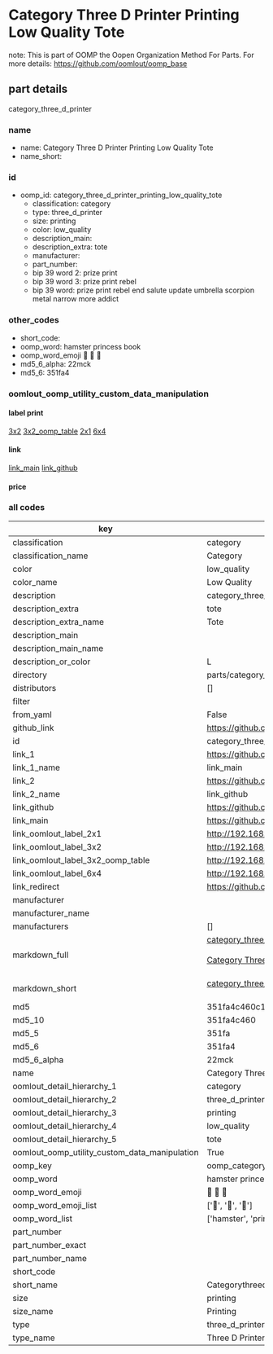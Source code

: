 # Category Three D Printer Printing Low Quality Tote  

note: This is part of OOMP the Oopen Organization Method For Parts. For more details: https://github.com/oomlout/oomp_base

##  part details
  



category_three_d_printer



### name
* name: Category Three D Printer Printing Low Quality Tote
* name_short: 
### id
* oomp_id: category_three_d_printer_printing_low_quality_tote
  * classification: category
  * type: three_d_printer
  * size: printing
  * color: low_quality
  * description_main: 
  * description_extra: tote
  * manufacturer: 
  * part_number: 
  * bip 39 word 2: prize print
  * bip 39 word 3: prize print rebel
  * bip 39 word: prize print rebel end salute update umbrella scorpion metal narrow more addict

### other_codes
* short_code: 
* oomp_word: hamster princess book
* oomp_word_emoji :hamster: :princess: :book:
* md5_6_alpha: 22mck
* md5_6: 351fa4






### oomlout_oomp_utility_custom_data_manipulation
#### label print
[3x2](http://192.168.1.245:1112/?label=oomp%2022mck)
[3x2_oomp_table](http://192.168.1.108:1112/?label=oomp%2022mck)
[2x1](http://192.168.1.242:1112/?label=oomp%2022mck)
[6x4](http://192.168.1.55:1112/?label=oomp%2022mck)    

#### link

[link_main](https://github.com/oomlout/oomlout_oomp_version_1_messy/tree/main/parts/category_three_d_printer_printing_low_quality_tote) [link_github](https://github.com/oomlout/oomlout_oomp_version_1_messy/tree/main/parts/category_three_d_printer_printing_low_quality_tote)                             

#### price







### all codes 
| key | value |  
| --- | --- |  
| classification | category |  
| classification_name | Category |  
| color | low_quality |  
| color_name | Low Quality |  
| description | category_three_d_printer |  
| description_extra | tote |  
| description_extra_name | Tote |  
| description_main |  |  
| description_main_name |  |  
| description_or_color | L  |  
| directory | parts/category_three_d_printer_printing_low_quality_tote |  
| distributors | [] |  
| filter |  |  
| from_yaml | False |  
| github_link | https://github.com/oomlout/oomlout_oomp_part_src/tree/main/parts/category_three_d_printer_printing_low_quality_tote |  
| id | category_three_d_printer_printing_low_quality_tote |  
| link_1 | https://github.com/oomlout/oomlout_oomp_version_1_messy/tree/main/parts/category_three_d_printer_printing_low_quality_tote |  
| link_1_name | link_main |  
| link_2 | https://github.com/oomlout/oomlout_oomp_version_1_messy/tree/main/parts/category_three_d_printer_printing_low_quality_tote |  
| link_2_name | link_github |  
| link_github | https://github.com/oomlout/oomlout_oomp_version_1_messy/tree/main/parts/category_three_d_printer_printing_low_quality_tote |  
| link_main | https://github.com/oomlout/oomlout_oomp_version_1_messy/tree/main/parts/category_three_d_printer_printing_low_quality_tote |  
| link_oomlout_label_2x1 | http://192.168.1.242:1112/?label=oomp%2022mck |  
| link_oomlout_label_3x2 | http://192.168.1.245:1112/?label=oomp%2022mck |  
| link_oomlout_label_3x2_oomp_table | http://192.168.1.108:1112/?label=oomp%2022mck |  
| link_oomlout_label_6x4 | http://192.168.1.55:1112/?label=oomp%2022mck |  
| link_redirect | https://github.com/oomlout/oomlout_oomp_version_1_messy/tree/main/parts/category_three_d_printer_printing_low_quality_tote |  
| manufacturer |  |  
| manufacturer_name |  |  
| manufacturers | [] |  
| markdown_full | [category_three_d_printer_printing_low_quality_tote](none)<br>[](none)<br>[Category Three D Printer Printing Low Quality Tote](none)<br><br> |  
| markdown_short | [category_three_d_printer_printing_low_quality_tote](none)<br><br> |  
| md5 | 351fa4c460c13d87ba5f6499666ab55a |  
| md5_10 | 351fa4c460 |  
| md5_5 | 351fa |  
| md5_6 | 351fa4 |  
| md5_6_alpha | 22mck |  
| name | Category Three D Printer Printing Low Quality Tote |  
| oomlout_detail_hierarchy_1 | category |  
| oomlout_detail_hierarchy_2 | three_d_printer |  
| oomlout_detail_hierarchy_3 | printing |  
| oomlout_detail_hierarchy_4 | low_quality |  
| oomlout_detail_hierarchy_5 | tote |  
| oomlout_oomp_utility_custom_data_manipulation | True |  
| oomp_key | oomp_category_three_d_printer_printing_low_quality_tote |  
| oomp_word | hamster princess book |  
| oomp_word_emoji | :hamster: :princess: :book: |  
| oomp_word_emoji_list | [':hamster:', ':princess:', ':book:'] |  
| oomp_word_list | ['hamster', 'princess', 'book'] |  
| part_number |  |  
| part_number_exact |  |  
| part_number_name |  |  
| short_code |  |  
| short_name | Categorythreedprinter |  
| size | printing |  
| size_name | Printing |  
| type | three_d_printer |  
| type_name | Three D Printer |  
